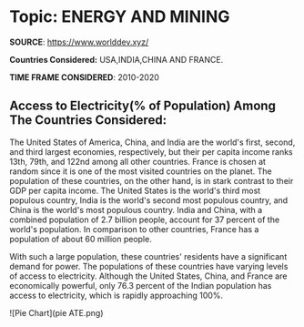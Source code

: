 # Topic: ENERGY AND MINING

**SOURCE**: https://www.worlddev.xyz/

**Countries Considered:** USA,INDIA,CHINA AND FRANCE.

**TIME FRAME CONSIDERED**: 2010-2020

## **Access to Electricity(% of Population) Among The Countries Considered**:

The United States of America, China, and India are the world's first, second, and third largest economies, respectively, but their per capita income ranks 13th, 79th, and 122nd among all other countries. France is chosen at random since it is one of the most visited countries on the planet. The population of these countries, on the other hand, is in stark contrast to their GDP per capita income. The United States is the world's third most populous country, India is the world's second most populous country, and China is the world's most populous country. India and China, with a combined population of 2.7 billion people, account for 37 percent of the world's population. In comparison to other countries, France has a population of about 60 million people.

With such a large population, these countries' residents have a significant demand for power. The populations of these countries have varying levels of access to electricity. Although the United States, China, and France are economically powerful, only 76.3 percent of the Indian population has access to electricity, which is rapidly approaching 100%.

![Pie Chart](pie ATE.png)

